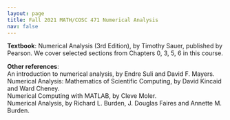 ```yaml
---
layout: page
title: Fall 2021 MATH/COSC 471 Numerical Analysis
nav: false
---
```


**Textbook**: Numerical Analysis (3rd Edition)​, by Timothy Sauer, published by Pearson. We cover selected sections from Chapters 0, 3, 5, 6 in this course.

**Other references**:\
An introduction to numerical analysis, by Endre Suli and David F. Mayers.\
Numerical Analysis: Mathematics of Scientific Computing, by David Kincaid and Ward Cheney.\
Numerical Computing with MATLAB, by Cleve Moler.\
Numerical Analysis, by Richard L. Burden, J. Douglas Faires and Annette M. Burden.

